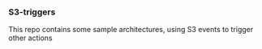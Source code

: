 ### S3-triggers

This repo contains some sample architectures, using S3 events to trigger other actions
